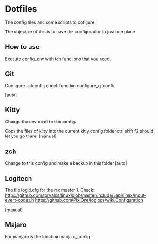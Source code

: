 
# Dotfiles
The config files and some scripts to cofigure.

The objective of this is to have the configuration in just one place


## How to use

Execute config_env with teh functions that you need.

## Git
Configure .gitconfig
check function configure_gitconfig

[auto]


## Kitty
Change the env confi to this config.

Copy the files of kitty into the current kitty config folder
ctrl shift f2 should let you go there.
[manual]

## zsh
Change to this config and make a backup in this folder
[auto]


## Logitech

The file logid.cfg for the mx master 1.
Check: https://github.com/torvalds/linux/blob/master/include/uapi/linux/input-event-codes.h
https://github.com/PixlOne/logiops/wiki/Configuration

[manual]



## Majaro
For manjaro is the function 
manjaro_config


